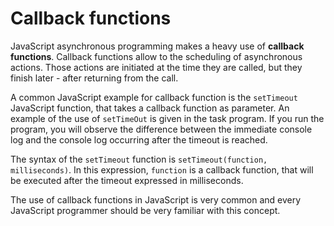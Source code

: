 # Callback functions

JavaScript asynchronous programming makes a heavy use of **callback functions**.
Callback functions allow to the scheduling of asynchronous actions. Those
actions are initiated at the time they are called, but they finish later - 
after returning from the call.

A common JavaScript example for callback function is the `setTimeout` 
JavaScript function, that takes a callback function as parameter. An example 
of the use of `setTimeOut` is given in the task program. If you run the 
program, you will observe the difference between the immediate console log 
and the console log occurring after the timeout is reached.

The syntax of the `setTimeout` function is `setTimeout(function,
milliseconds)`. In this expression, `function` is a callback function, that
will be executed after the timeout expressed in milliseconds.

The use of callback functions in JavaScript is very common and every
JavaScript programmer should be very familiar with this concept.
